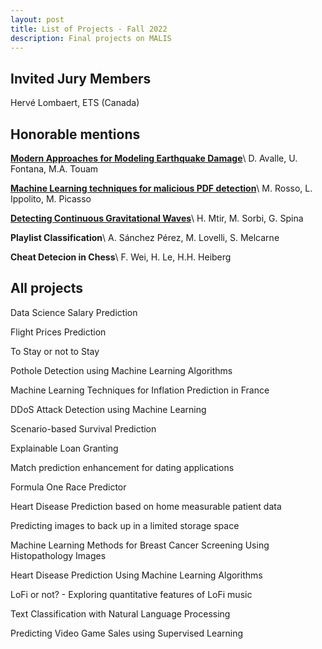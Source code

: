 ```yaml
---
layout: post
title: List of Projects - Fall 2022
description: Final projects on MALIS
---
```

## Invited Jury Members
Hervé Lombaert, ETS (Canada) 


## Honorable mentions
**[Modern Approaches for Modeling Earthquake Damage](https://github.com/UFontana/Modeling-Earthquake-Damage)**\\
D. Avalle, U. Fontana, M.A. Touam 

**[Machine Learning techniques for malicious PDF detection](https://github.com/La-Casette/malicious_pdf_detection)**\\
M. Rosso, L. Ippolito, M. Picasso  

**[Detecting Continuous Gravitational Waves](https://github.com/marS24-0/g2net_detecting_cgw)**\\
H. Mtir, M. Sorbi, G. Spina

**Playlist Classification**\\
A. Sánchez Pérez, M. Lovelli, S. Melcarne

**Cheat Detecion in Chess**\\
F. Wei, H. Le, H.H. Heiberg


## All projects
Data Science Salary Prediction

Flight Prices Prediction 

To Stay or not to Stay 

Pothole Detection using Machine Learning Algorithms

Machine Learning Techniques for Inflation Prediction in France

DDoS Attack Detection using Machine Learning

Scenario-based Survival Prediction

Explainable Loan Granting

Match prediction enhancement for dating applications

Formula One Race Predictor

Heart Disease Prediction based on home measurable patient data

Predicting images to back up in a limited storage space

Machine Learning Methods for Breast Cancer Screening Using Histopathology Images

Heart Disease Prediction Using Machine Learning Algorithms

LoFi or not? - Exploring quantitative features of LoFi music

Text Classification with Natural Language Processing

Predicting Video Game Sales using Supervised Learning